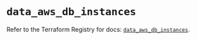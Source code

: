 # `data_aws_db_instances`

Refer to the Terraform Registry for docs: [`data_aws_db_instances`](https://registry.terraform.io/providers/hashicorp/aws/6.8.0/docs/data-sources/db_instances).
